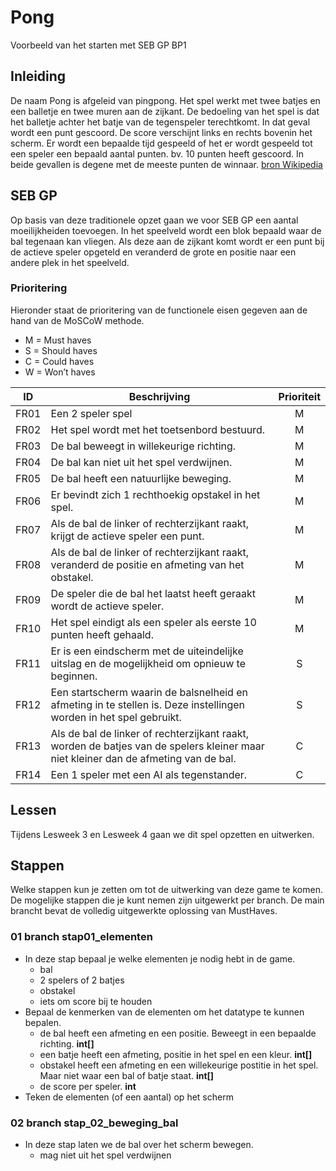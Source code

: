 # Pong
Voorbeeld van het starten met SEB GP BP1

## Inleiding
De naam Pong is afgeleid van pingpong. Het spel werkt met twee batjes en een balletje en twee muren aan de zijkant. De bedoeling van het spel is dat het balletje achter het batje van de tegenspeler terechtkomt. In dat geval wordt een punt gescoord. De score verschijnt links en rechts bovenin het scherm. Er wordt een bepaalde tijd gespeeld of het er wordt gespeeld tot een speler een bepaald aantal punten. bv. 10 punten heeft gescoord. In beide gevallen is degene met de meeste punten de winnaar. [bron Wikipedia](https://nl.wikipedia.org/wiki/Pong)

## SEB GP 

Op basis van deze traditionele opzet gaan we voor SEB GP een aantal moeilijkheiden toevoegen.
In het speelveld wordt een blok bepaald waar de bal tegenaan kan vliegen. Als deze aan de zijkant komt wordt er een punt bij de actieve speler opgeteld en veranderd de grote en positie naar een andere plek in het speelveld.

### Prioritering

Hieronder staat de prioritering van de functionele eisen gegeven aan de hand van de MoSCoW
methode.
- M = Must haves
- S = Should haves
- C = Could haves
- W = Won’t haves

|ID	    |Beschrijving|Prioriteit|
|---	|---|:---:|
|FR01   |Een 2 speler spel 	|M |
|FR02   |Het spel wordt met het toetsenbord bestuurd.  	|M |
|FR03   |De bal beweegt in willekeurige richting. |M |
|FR04   |De bal kan niet uit het spel verdwijnen. |M |
|FR05   |De bal heeft een natuurlijke beweging.| M|
|FR06   |Er bevindt zich 1 rechthoekig opstakel in het spel. | M |
|FR07   |Als de bal de linker of rechterzijkant raakt, krijgt de actieve speler een punt. | M |
|FR08   |Als de bal de linker of rechterzijkant raakt, veranderd de positie en afmeting van het obstakel. | M |
|FR09   |De speler die de bal het laatst heeft geraakt wordt de actieve speler. | M |
|FR10   |Het spel eindigt als een speler als eerste 10 punten heeft gehaald. |M |
|FR11   |Er is een eindscherm met de uiteindelijke uitslag en de mogelijkheid om opnieuw te beginnen. | S |
|FR12   |Een startscherm waarin de balsnelheid en afmeting in te stellen is. Deze instellingen worden in het spel gebruikt. | S |
|FR13   |Als de bal de linker of rechterzijkant raakt, worden de batjes van de spelers kleiner maar niet kleiner dan de afmeting van de bal. |C |
|FR14   |Een 1 speler met een AI als tegenstander. | C |

## Lessen
Tijdens Lesweek 3 en Lesweek 4 gaan we dit spel opzetten en uitwerken.

## Stappen
Welke stappen kun je zetten om tot de uitwerking van deze game te komen. De mogelijke stappen die je kunt nemen zijn uitgewerkt per branch. De main brancht bevat de volledig uitgewerkte oplossing van MustHaves.

### 01 branch stap01_elementen
- In deze stap bepaal je welke elementen je nodig hebt in de game.
  - bal 
  - 2 spelers of 2 batjes
  - obstakel
  - iets om score bij te houden
- Bepaal de kenmerken van de elementen om het datatype te kunnen bepalen.
  - de bal heeft een afmeting en een positie. Beweegt in een bepaalde richting. **int[]**
  - een batje heeft een afmeting, positie in het spel en een kleur. **int[]**
  - obstakel heeft een afmeting en een willekeurige postitie in het spel. Maar niet waar een bal of batje staat. **int[]**
  - de score per speler. **int**
- Teken de elementen (of een aantal) op het scherm

### 02 branch stap_02_beweging_bal
- In deze stap laten we de bal over het scherm bewegen.
    - mag niet uit het spel verdwijnen






